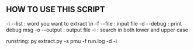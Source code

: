 ## HOW TO USE THIS SCRIPT
-l --list   : word you want to extract \n
-f --file   : input file
-d --debug  : print debug msg
-o --output : output file
-i          : search in both lower and upper case

runstring:
  py extract.py -s pmu -f run.log -d -i
